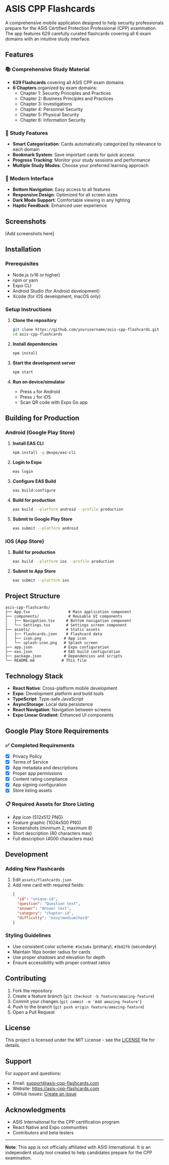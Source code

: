 # ASIS CPP Flashcards

A comprehensive mobile application designed to help security professionals prepare for the ASIS Certified Protection Professional (CPP) examination. The app features 629 carefully curated flashcards covering all 6 exam domains with an intuitive study interface.

## Features

### 📚 Comprehensive Study Material
- **629 Flashcards** covering all ASIS CPP exam domains
- **6 Chapters** organized by exam domains:
  - Chapter 1: Security Principles and Practices
  - Chapter 2: Business Principles and Practices
  - Chapter 3: Investigations
  - Chapter 4: Personnel Security
  - Chapter 5: Physical Security
  - Chapter 6: Information Security

### 🎯 Study Features
- **Smart Categorization**: Cards automatically categorized by relevance to each domain
- **Bookmark System**: Save important cards for quick access
- **Progress Tracking**: Monitor your study sessions and performance
- **Multiple Study Modes**: Choose your preferred learning approach

### 📱 Modern Interface
- **Bottom Navigation**: Easy access to all features
- **Responsive Design**: Optimized for all screen sizes
- **Dark Mode Support**: Comfortable viewing in any lighting
- **Haptic Feedback**: Enhanced user experience

## Screenshots

[Add screenshots here]

## Installation

### Prerequisites
- Node.js (v16 or higher)
- npm or yarn
- Expo CLI
- Android Studio (for Android development)
- Xcode (for iOS development, macOS only)

### Setup Instructions

1. **Clone the repository**
   ```bash
   git clone https://github.com/yourusername/asis-cpp-flashcards.git
   cd asis-cpp-flashcards
   ```

2. **Install dependencies**
   ```bash
   npm install
   ```

3. **Start the development server**
   ```bash
   npm start
   ```

4. **Run on device/simulator**
   - Press `a` for Android
   - Press `i` for iOS
   - Scan QR code with Expo Go app

## Building for Production

### Android (Google Play Store)

1. **Install EAS CLI**
   ```bash
   npm install -g @expo/eas-cli
   ```

2. **Login to Expo**
   ```bash
   eas login
   ```

3. **Configure EAS Build**
   ```bash
   eas build:configure
   ```

4. **Build for production**
   ```bash
   eas build --platform android --profile production
   ```

5. **Submit to Google Play Store**
   ```bash
   eas submit --platform android
   ```

### iOS (App Store)

1. **Build for production**
   ```bash
   eas build --platform ios --profile production
   ```

2. **Submit to App Store**
   ```bash
   eas submit --platform ios
   ```

## Project Structure

```
asis-cpp-flashcards/
├── App.tsx                 # Main application component
├── components/             # Reusable UI components
│   ├── Navigation.tsx     # Bottom navigation component
│   └── Settings.tsx       # Settings screen component
├── assets/                # Static assets
│   ├── flashcards.json    # Flashcard data
│   ├── icon.png          # App icon
│   └── splash-icon.png   # Splash screen
├── app.json              # Expo configuration
├── eas.json              # EAS build configuration
├── package.json          # Dependencies and scripts
└── README.md            # This file
```

## Technology Stack

- **React Native**: Cross-platform mobile development
- **Expo**: Development platform and build tools
- **TypeScript**: Type-safe JavaScript
- **AsyncStorage**: Local data persistence
- **React Navigation**: Navigation between screens
- **Expo Linear Gradient**: Enhanced UI components

## Google Play Store Requirements

### ✅ Completed Requirements
- [x] Privacy Policy
- [x] Terms of Service
- [x] App metadata and descriptions
- [x] Proper app permissions
- [x] Content rating compliance
- [x] App signing configuration
- [x] Store listing assets

### 📋 Required Assets for Store Listing
- App icon (512x512 PNG)
- Feature graphic (1024x500 PNG)
- Screenshots (minimum 2, maximum 8)
- Short description (80 characters max)
- Full description (4000 characters max)

## Development

### Adding New Flashcards
1. Edit `assets/flashcards.json`
2. Add new card with required fields:
   ```json
   {
     "id": "unique-id",
     "question": "Question text",
     "answer": "Answer text",
     "category": "chapter-id",
     "difficulty": "easy|medium|hard"
   }
   ```

### Styling Guidelines
- Use consistent color scheme: `#1e3a8a` (primary), `#3b82f6` (secondary)
- Maintain 16px border radius for cards
- Use proper shadows and elevation for depth
- Ensure accessibility with proper contrast ratios

## Contributing

1. Fork the repository
2. Create a feature branch (`git checkout -b feature/amazing-feature`)
3. Commit your changes (`git commit -m 'Add amazing feature'`)
4. Push to the branch (`git push origin feature/amazing-feature`)
5. Open a Pull Request

## License

This project is licensed under the MIT License - see the [LICENSE](LICENSE) file for details.

## Support

For support and questions:
- Email: support@asis-cpp-flashcards.com
- Website: https://asis-cpp-flashcards.com
- GitHub Issues: [Create an issue](https://github.com/yourusername/asis-cpp-flashcards/issues)

## Acknowledgments

- ASIS International for the CPP certification program
- React Native and Expo communities
- Contributors and beta testers

---

**Note**: This app is not officially affiliated with ASIS International. It is an independent study tool created to help candidates prepare for the CPP examination. 